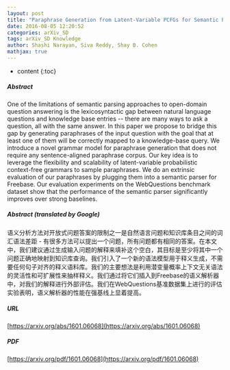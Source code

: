 ```yaml
---
layout: post
title: "Paraphrase Generation from Latent-Variable PCFGs for Semantic Parsing"
date: 2016-08-05 12:20:52
categories: arXiv_SD
tags: arXiv_SD Knowledge
author: Shashi Narayan, Siva Reddy, Shay B. Cohen
mathjax: true
---
```


* content
{:toc}

##### Abstract
One of the limitations of semantic parsing approaches to open-domain question answering is the lexicosyntactic gap between natural language questions and knowledge base entries -- there are many ways to ask a question, all with the same answer. In this paper we propose to bridge this gap by generating paraphrases of the input question with the goal that at least one of them will be correctly mapped to a knowledge-base query. We introduce a novel grammar model for paraphrase generation that does not require any sentence-aligned paraphrase corpus. Our key idea is to leverage the flexibility and scalability of latent-variable probabilistic context-free grammars to sample paraphrases. We do an extrinsic evaluation of our paraphrases by plugging them into a semantic parser for Freebase. Our evaluation experiments on the WebQuestions benchmark dataset show that the performance of the semantic parser significantly improves over strong baselines.

##### Abstract (translated by Google)
语义分析方法对开放式问题答案的限制之一是自然语言问题和知识库条目之间的词汇语法差距 - 有很多方法可以提出一个问题，所有问题都有相同的答案。在本文中，我们建议通过生成输入问题的解释来填补这个空白，其目标是至少将其中一个问题正确地映射到知识库查询。我们引入了一个新的语法模型用于释义生成，不需要任何句子对齐的释义语料库。我们的主要想法是利用潜变量概率上下文无关语法的灵活性和可扩展性来抽样释义。我们通过将它们插入到Freebase的语义解析器中，对我们的解释进行外部评估。我们在WebQuestions基准数据集上进行的评估实验表明，语义解析器的性能在强基线上显着提高。

##### URL
[https://arxiv.org/abs/1601.06068](https://arxiv.org/abs/1601.06068)

##### PDF
[https://arxiv.org/pdf/1601.06068](https://arxiv.org/pdf/1601.06068)

